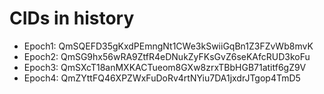 # CIDs in history
- Epoch1: QmSQEFD35gKxdPEmngNt1CWe3kSwiiGqBn1Z3FZvWb8mvK
- Epoch2: QmSG9hx56wRA9ZtfR4eDNukZyFKsGvZ6seKAfcRUD3koFu
- Epoch3: QmSXcT18anMXKACTueom8GXw8zrxTBbHGB71atitf6gZ9V
- Epoch4: QmZYttFQ46XPZWxFuDoRv4rtNYiu7DA1jxdrJTgop4TmD5
